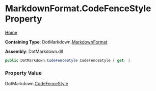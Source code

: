 # MarkdownFormat\.CodeFenceStyle Property

[Home](../../../README.md)

**Containing Type**: DotMarkdown\.[MarkdownFormat](../README.md)

**Assembly**: DotMarkdown\.dll

```csharp
public DotMarkdown.CodeFenceStyle CodeFenceStyle { get; }
```

### Property Value

DotMarkdown\.[CodeFenceStyle](../../CodeFenceStyle/README.md)


